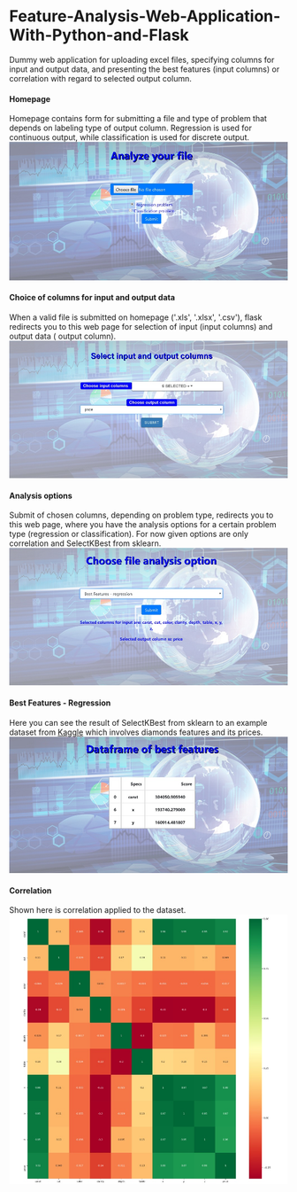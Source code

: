 # Feature-Analysis-Web-Application-With-Python-and-Flask

Dummy web application for uploading excel files, specifying columns for input and output data, and presenting the best features (input columns) or correlation with regard to selected output column.

#### Homepage
Homepage contains form for submitting a file and type of problem that depends on labeling type of output column. Regression is used for continuous output, while classification is used for discrete output.
![](img/homepage.jpg)

#### Choice of columns for input and output data
When a valid file is submitted on homepage ('.xls', '.xlsx', '.csv'), flask redirects you to this web page for selection of input (input columns) and output data ( output column).
![](img/columns_choice.jpg)

#### Analysis options
Submit of chosen columns, depending on problem type, redirects you to this web page, where you have the analysis options for a certain problem type (regression or classification). For now given options are only correlation and SelectKBest from sklearn.
![](img/analysis_choice.jpg)

#### Best Features - Regression
Here you can see the result of SelectKBest from sklearn to an example dataset from [Kaggle](https://www.kaggle.com/shivam2503/diamonds) which involves diamonds features and its prices.
![](img/best_features.jpg)

#### Correlation
Shown here is correlation applied to the dataset.
![](img/corr_mat.jpg)
